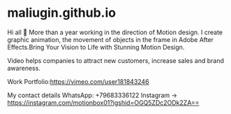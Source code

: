# maliugin.github.io

Hi all 🙌 More than a year working in the direction of Motion design. I create graphic animation, the movement of objects in the frame in Adobe After Effects.Bring Your Vision to Life with Stunning Motion Design.

Video helps companies to attract new customers, increase sales and brand awareness.

Work Portfolio:https://vimeo.com/user181843246

My contact details
WhatsApp: +79683336122
Instagram -> https://instagram.com/motionbox01?igshid=OGQ5ZDc2ODk2ZA==
